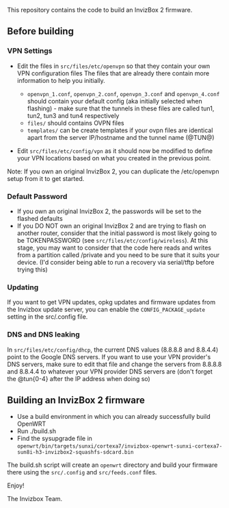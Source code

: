 This repository contains the code to build an InvizBox 2 firmware.

## Before building

### VPN Settings
* Edit the files in `src/files/etc/openvpn` so that they contain your own VPN configuration files
The files that are already there contain more information to help you initially.

  * `openvpn_1.conf`, `openvpn_2.conf`, `openvpn_3.conf` and `openvpn_4.conf` should contain your default config (aka
   initially selected when flashing) - make sure that the tunnels in these files are called tun1, tun2, tun3 and tun4
   respectively
  * `files/` should contains OVPN files 
  * `templates/` can be create templates if your ovpn files are identical apart from the server IP/hostname and the
   tunnel name (@TUN@)

* Edit `src/files/etc/config/vpn` as it should now be modified to define your VPN locations based on what you created 
in the previous point.

Note: If you own an original InvizBox 2, you can duplicate the /etc/openvpn setup from it to get started.

### Default Password
* If you own an original InvizBox 2, the passwords will be set to the flashed defaults
* If you DO NOT own an original InvizBox 2 and are trying to flash on another router, consider that the initial password
is most likely going to be TOKENPASSWORD (see `src/files/etc/config/wireless`). At this stage, you may want to consider
that the code here reads and writes from a partition called /private and you need to be sure that it suits your device.
(I'd consider being able to run a recovery via serial/tftp before trying this)

### Updating
If you want to get VPN updates, opkg updates and firmware updates from the Invizbox update server, you can enable the 
`CONFIG_PACKAGE_update` setting in the src/.config file.

### DNS and DNS leaking
In `src/files/etc/config/dhcp`, the current DNS values (8.8.8.8 and 8.8.4.4) point to the Google DNS servers.
If you want to use your VPN provider's DNS servers, make sure to edit that file and change the servers
from 8.8.8.8 and 8.8.4.4 to whatever your VPN provider DNS servers are (don't forget the @tun{0-4} after the IP address
when doing so)

## Building an InvizBox 2 firmware

* Use a build environment in which you can already successfully build OpenWRT
* Run ./build.sh
* Find the sysupgrade file in 
  `openwrt/bin/targets/sunxi/cortexa7/invizbox-openwrt-sunxi-cortexa7-sun8i-h3-invizbox2-squashfs-sdcard.bin`

The build.sh script will create an `openwrt` directory and build your firmware there using the `src/.config` and 
`src/feeds.conf` files.

Enjoy!

The Invizbox Team.
